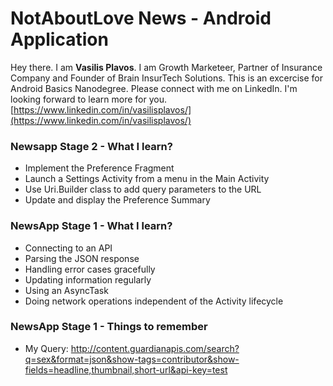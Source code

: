 # NotAboutLove News - Android Application
Hey there. I am **Vasilis Plavos**. I am Growth Marketeer, Partner of Insurance Company and Founder of Brain InsurTech Solutions.
This is an excercise for Android Basics Nanodegree. Please connect with me on LinkedIn. I'm looking forward to learn more for you. [https://www.linkedin.com/in/vasilisplavos/](https://www.linkedin.com/in/vasilisplavos/)

### Newsapp Stage 2 - What I learn?
- Implement the Preference Fragment
- Launch a Settings Activity from a menu in the Main Activity
- Use Uri.Builder class to add query parameters to the URL
- Update and display the Preference Summary

### NewsApp Stage 1 - What I learn?
- Connecting to an API
- Parsing the JSON response
- Handling error cases gracefully
- Updating information regularly
- Using an AsyncTask
- Doing network operations independent of the Activity lifecycle

### NewsApp Stage 1 - Things to remember
- My Query: http://content.guardianapis.com/search?q=sex&format=json&show-tags=contributor&show-fields=headline,thumbnail,short-url&api-key=test